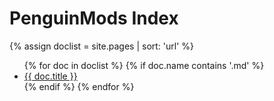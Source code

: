 # PenguinMods Index

{% assign doclist = site.pages | sort: 'url' %}
<ul>
  {% for doc in doclist %}
  {% if doc.name contains '.md' %}
  <li><a href="{{ site.baseurl }}{{ doc.url }}">{{ doc.title }}</a></li>
  {% endif %}
  {% endfor %}
</ul>